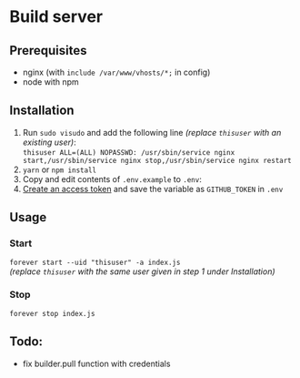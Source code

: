 # Build server

## Prerequisites
- nginx (with `include /var/www/vhosts/*;` in config)
- node with npm

## Installation
1. Run `sudo visudo` and add the following line *(replace `thisuser` with an existing user)*:  
  `thisuser ALL=(ALL) NOPASSWD: /usr/sbin/service nginx start,/usr/sbin/service nginx stop,/usr/sbin/service nginx restart`
2. `yarn` or `npm install`
3. Copy and edit contents of `.env.example` to `.env`:
4. [Create an access token](https://github.com/settings/tokens) and save the variable as `GITHUB_TOKEN` in `.env`

## Usage
### Start
`forever start --uid "thisuser" -a index.js`  
*(replace `thisuser` with the same user given in step 1 under Installation)*

### Stop
`forever stop index.js`

## Todo:
- fix builder.pull function with credentials
